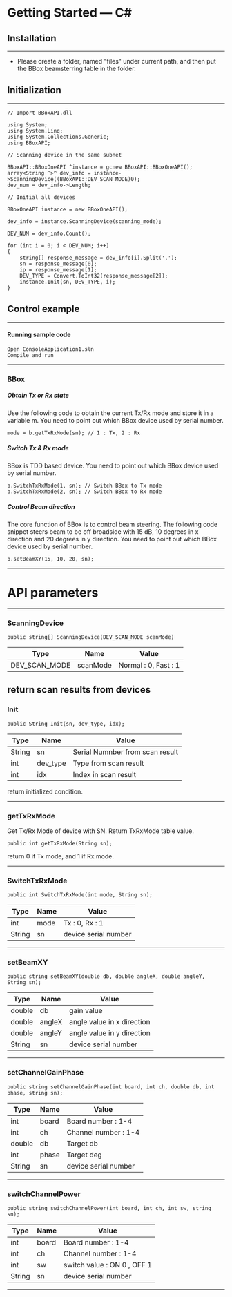 # Getting Started — C#

## Installation
----------

- Please create a folder, named "files" under current path, and then put the BBox beamsterring table in the folder.


## Initialization
----------
    // Import BBoxAPI.dll

    using System;
    using System.Linq;
    using System.Collections.Generic;
    using BBoxAPI;

    // Scanning device in the same subnet

    BBoxAPI::BBoxOneAPI ^instance = gcnew BBoxAPI::BBoxOneAPI();
	array<String ^>^ dev_info = instance->ScanningDevice((BBoxAPI::DEV_SCAN_MODE)0);
	dev_num = dev_info->Length;

    // Initial all devices

	BBoxOneAPI instance = new BBoxOneAPI();

    dev_info = instance.ScanningDevice(scanning_mode);
            
    DEV_NUM = dev_info.Count();

    for (int i = 0; i < DEV_NUM; i++)
    {
        string[] response_message = dev_info[i].Split(',');
        sn = response_message[0];
		ip = response_message[1];
		DEV_TYPE = Convert.ToInt32(response_message[2]);
        instance.Init(sn, DEV_TYPE, i);
    }

## Control example
****
#### Running sample code
    Open ConsoleApplication1.sln
    Compile and run
****

### BBox
##### Obtain Tx or Rx state

Use the following code to obtain the current Tx/Rx mode and store it in a variable m. You need to point out which BBox device used by serial number.

    mode = b.getTxRxMode(sn); // 1 : Tx, 2 : Rx  

##### Switch Tx & Rx mode

BBox is TDD based device. You need to point out which BBox device used by serial number.

    b.SwitchTxRxMode(1, sn); // Switch BBox to Tx mode
    b.SwitchTxRxMode(2, sn); // Switch BBox to Rx mode


##### Control Beam direction

The core function of BBox is to control beam steering. The following code snippet steers beam to be off broadside with 15 dB, 10 degrees in x direction and  20 degrees in y direction. You need to point out which BBox device used by serial number.

    b.setBeamXY(15, 10, 20, sn);

****

# API parameters

----------
### ScanningDevice
    public string[] ScanningDevice(DEV_SCAN_MODE scanMode)
| Type | Name | Value |
| - | - | - |
| DEV_SCAN_MODE | scanMode | Normal : 0, Fast : 1 |

return scan results from devices
----------
### Init
    public String Init(sn, dev_type, idx);
| Type | Name | Value |
| - | - | - |
| String     | sn         | Serial Numnber from scan result |
| int     | dev_type         | Type from scan result |
| int     | idx         | Index in scan result |
return initialized condition.

----------
### getTxRxMode
Get Tx/Rx Mode of device with SN. Return TxRxMode table value.

    public int getTxRxMode(String sn); 

return 0 if Tx mode, and 1 if Rx mode.

----------

### SwitchTxRxMode
    public int SwitchTxRxMode(int mode, String sn);
| Type  | Name  | Value |
| -     | -     | -     |
| int   | mode  | Tx : 0, Rx : 1 |
| String | sn   | device serial number

----------
### setBeamXY
    public string setBeamXY(double db, double angleX, double angleY, String sn);
| Type  | Name  | Value |
| -     | -     | -     |
| double       | db          | gain value
| double       | angleX      | angle value in x direction
| double       | angleY      | angle value in y direction
| String       | sn          | device serial number

----------
### setChannelGainPhase
    public string setChannelGainPhase(int board, int ch, double db, int phase, string sn);
| Type  | Name  | Value |
| -     | -     | -     |
| int       | board       | Board number   : 1-4
| int       | ch          | Channel number : 1-4
| double    | db          | Target db
| int       | phase       | Target deg
| String    | sn          | device serial number

----------
### switchChannelPower
    public string switchChannelPower(int board, int ch, int sw, string sn);
| Type  | Name  | Value |
| -     | -     | -     |
| int       | board       | Board number   : 1-4
| int       | ch          | Channel number : 1-4
| int       | sw          | switch value   : ON 0 , OFF 1
| String    | sn          | device serial number

----------

